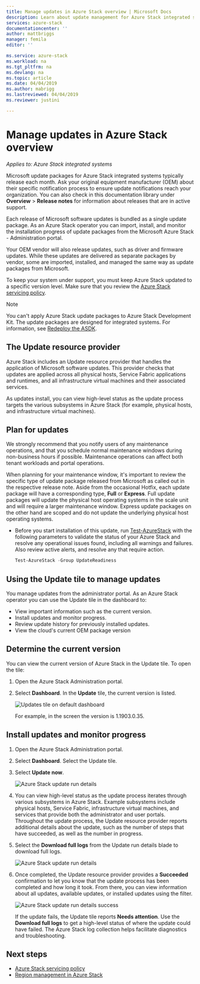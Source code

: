 ```yaml
---
title: Manage updates in Azure Stack overview | Microsoft Docs
description: Learn about update management for Azure Stack integrated systems.
services: azure-stack
documentationcenter: ''
author: mattbriggs
manager: femila
editor: ''

ms.service: azure-stack
ms.workload: na
ms.tgt_pltfrm: na
ms.devlang: na
ms.topic: article
ms.date: 04/04/2019
ms.author: mabrigg
ms.lastreviewed: 04/04/2019
ms.reviewer: justini

---
```

# Manage updates in Azure Stack overview

*Applies to: Azure Stack integrated systems*

Microsoft update packages for Azure Stack integrated systems typically release each month. Ask your original equipment manufacturer (OEM) about their specific notification process to ensure update notifications reach your organization. You can also check in this documentation library under **Overview** > **Release notes** for information about releases that are in active support. 

Each release of Microsoft software updates is bundled as a single update package. As an Azure Stack operator you can import, install, and monitor the installation progress of update packages from the Microsoft Azure Stack - Administration portal.

Your OEM vendor will also release updates, such as driver and firmware updates. While these updates are delivered as separate packages by vendor, some are imported, installed, and managed the same way as update packages from Microsoft.

To keep your system under support, you must keep Azure Stack updated to a specific version level. Make sure that you review the [Azure Stack servicing policy](azure-stack-servicing-policy.md).

> [!NOTE]
> You can't apply Azure Stack update packages to Azure Stack Development Kit. The update packages are designed for integrated systems. For information, see [Redeploy the ASDK](/azure-stack/asdk).

## The Update resource provider

Azure Stack includes an Update resource provider that handles the application of Microsoft software updates. This provider checks that updates are applied across all physical hosts, Service Fabric applications and runtimes, and all infrastructure virtual machines and their associated services.

As updates install, you can view high-level status as the update process targets the various subsystems in Azure Stack (for example, physical hosts, and infrastructure virtual machines).

## Plan for updates

We strongly recommend that you notify users of any maintenance operations, and that you schedule normal maintenance windows during non-business hours if possible. Maintenance operations can affect both tenant workloads and portal operations.

When planning for your maintenance window, it's important to review the specific type of update package released from Microsoft as called out in the respective release note. Aside from the occasional Hotfix, each update package will have a corresponding type, **Full** or **Express**. Full update packages will update the physical host operating systems in the scale unit and will require a larger maintenance window. Express update packages on the other hand are scoped and do not update the underlying physical host operating systems.

- Before you start installation of this update, run [Test-AzureStack](azure-stack-diagnostic-test.md) with the following parameters to validate the status of your Azure Stack and resolve any operational issues found, including all warnings and failures. Also review active alerts, and resolve any that require action.  

  ```powershell
  Test-AzureStack -Group UpdateReadiness
  ``` 

## Using the Update tile to manage updates

You manage updates from the administrator portal. As an Azure Stack operator you can use the Update tile in the dashboard to:

- View important information such as the current version.
- Install updates and monitor progress.
- Review update history for previously installed updates.
- View the cloud's current OEM package version
 
## Determine the current version

You can view the current version of Azure Stack in the Update tile. To open the tile:

1. Open the Azure Stack Administration portal.
2. Select **Dashboard**. In the **Update** tile, the current version is listed. 

    ![Updates tile on default dashboard](./media/azure-stack-updates/image1.png)

    For example, in the screen the version is 1.1903.0.35.

## Install updates and monitor progress


1. Open the Azure Stack Administration portal.
2. Select **Dashboard**. Select the Update tile.
3. Select **Update now**.

    ![Azure Stack update run details](media/azure-stack-updates/azure-stack-update-button.png)

4.  You can view high-level status as the update process iterates through various subsystems in Azure Stack. Example subsystems include physical hosts, Service Fabric, infrastructure virtual machines, and services that provide both the administrator and user portals. Throughout the update process, the Update resource provider reports additional details about the update, such as the number of steps that have succeeded, as well as the number in progress.

5. Select the **Download full logs** from the Update run details blade to download full logs.

    ![Azure Stack update run details](media/azure-stack-updates/update-run-details.png)

6. Once completed, the Update resource provider provides a **Succeeded** confirmation to let you know that the update process has been completed and how long it took. From there, you can view information about all updates, available updates, or installed updates using the filter.

    ![Azure Stack update run details success](media/azure-stack-updates/update-success.png)

   If the update fails, the Update tile reports **Needs attention**. Use the **Download full logs** to get a high-level status of where the update could have failed. The Azure Stack log collection helps facilitate diagnostics and troubleshooting.

## Next steps

- [Azure Stack servicing policy](azure-stack-servicing-policy.md) 
- [Region management in Azure Stack](azure-stack-region-management.md)
